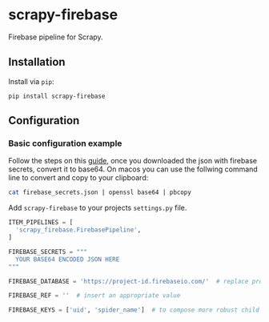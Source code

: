 scrapy-firebase
===============
Firebase pipeline for Scrapy.

Installation
------------
Install via `pip`:

    pip install scrapy-firebase

Configuration
-------------

### Basic configuration example

Follow the steps on this [guide](https://firebase.google.com/docs/admin/setup), once you downloaded the json with firebase secrets, convert it to base64. On macos you can use the follwing command line to convert and copy to your clipboard:

```bash
cat firebase_secrets.json | openssl base64 | pbcopy
```

Add `scrapy-firebase` to your projects `settings.py` file.

```python
ITEM_PIPELINES = [
  'scrapy_firebase.FirebasePipeline',
]

FIREBASE_SECRETS = """
  YOUR BASE64 ENCODED JSON HERE
"""

FIREBASE_DATABASE = 'https://project-id.firebaseio.com/'  # replace project-id to yours

FIREBASE_REF = ''  # insert an appropriate value

FIREBASE_KEYS = ['uid', 'spider_name']  # to compose more robust child paths, you can add a list of properties

```
